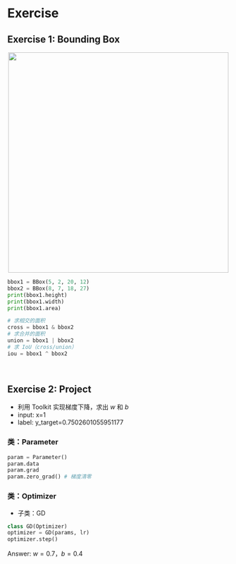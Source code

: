 &emsp;
# Exercise

## Exercise 1: Bounding Box
<div align=center>
    <image src="./imgs/bbox.png" width=500>
</div>

```py
bbox1 = BBox(5, 2, 20, 12)
bbox2 = BBox(8, 7, 18, 27)
print(bbox1.height)
print(bbox1.width)
print(bbox1.area)

# 求相交的面积
cross = bbox1 & bbox2
# 求合并的面积
union = bbox1 | bbox2
# 求 IoU（cross/union）
iou = bbox1 ^ bbox2
```

&emsp;
## Exercise 2: Project
- 利用 Toolkit 实现梯度下降，求出 $w$ 和 $b$
- input: x=1
- label: y_target=0.7502601055951177

### 类：Parameter
```py
param = Parameter()
param.data
param.grad
param.zero_grad() # 梯度清零
```

### 类：Optimizer
- 子类：GD
```py
class GD(Optimizer)
optimizer = GD(params, lr)
optimizer.step()
```


Answer: $w=0.7$，$b=0.4$